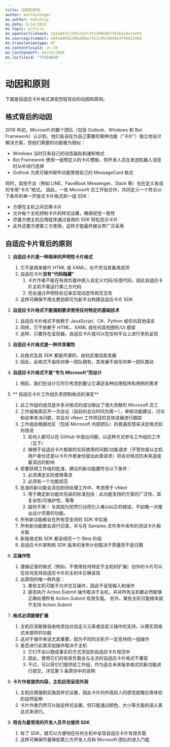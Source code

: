 ```yaml
---
title: 动因和原则
author: matthidinger
ms.author: mahiding
ms.date: 5/14/2018
ms.topic: article
ms.openlocfilehash: 243ad63fc585c5afc3fa396b86ff6261e8a7ee93
ms.sourcegitcommit: e6418d692296e06be7412c95c689843f9db5240d
ms.translationtype: HT
ms.contentlocale: zh-CN
ms.lasthandoff: 04/24/2020
ms.locfileid: "77454810"
---
```

# <a name="motivations-and-principles"></a>动因和原则

下面是自适应卡片格式演变历程背后的动因和原则。

## <a name="motivations-behind-the-format"></a>格式背后的动因

2016 年初，Microsoft 的数个团队（包括 Outlook、Windows 和 Bot Framework）认识到，他们各自在为自己需要的某种功能（“卡片”）独立地设计解决方案，但他们需要的功能极为相似：

- Windows 当时已有自己的动态磁贴和通知格式
-  Bot Framework 使用一组预定义的卡片模板，供开发人员在发送机器人消息时从中进行选择
- Outlook 为其可操作邮件功能使用自己的 MessageCard 格式

同时，其他平台（例如 LINE、FaceBook Messenger、Slack 等）也在定义各自的专用“卡片”格式。 因此，一些 Microsoft 员工开始合作，共同定义一个符合以下条件的单一开放式卡片格式和一组 SDK：

- 方便在主机之间交换卡片
- 允许每个主机控制卡片的样式设置，确保视觉一致性
- 尽量方便主机应用程序通过易用的 SDK 轻松显示卡片
- 此外还要方便第三方使用，这样才能最终被业界广泛采用

## <a name="principles-governing-adaptive-cards"></a>自适应卡片背后的原则

1.  **自适应卡片是一种简单的声明性卡片格式** 

    1.  它不是用来替代 HTML 或 XAML，也不充当其备用选项
    2.  自适应卡片**没有“代码隐藏”**
        1. 卡片作者不能在有效负载中嵌入自定义代码/任意代码，因此自适应卡片主机不需运行第三方代码
        2. 完全通过声明性标记来实现动态性和交互性
    3.  这样可确保不用太费劲即可为新平台构建自适应卡片 SDK

2.  **自适应卡片格式不能强制要求使用任何特定的基础技术**

    1.  自适应卡片格式不依赖于 JavaScript、C#、Python 或任何其他语言
    2.  同样，它不依赖于 HTML、XAML 或任何其他图形/UI 框架
    3.  这样，只要存在呈现器，自适应卡片就可以在任何平台上进行本机呈现

3.  **自适应卡片格式是一种共享属性**

    1.  此格式及其 SDK 都是开源的，由社区推动其发展
    2.  因此，此格式不由任何单一团队拥有，其发展不由任何单一团队推动

4.  **自适应卡片格式不是“专为 Microsoft”而设计**

    1.  相反，我们在设计它时已考虑到要让它满足各种应用程序和用例的需求

5.  ** 自适应卡片工作组负责控制格式的演变**

    1.  此工作组的成员是许多对格式的成功做出了很大贡献的 Microsoft 员工
    2.  工作组每周召开一次会议（目前的会议时间为周一），审核功能建议、讨论和会审未决问题，并会对 vNext 工作项目的总体进展进行跟踪
    3.  工作组会根据社区（包括 Microsoft 内部团队）的普遍反馈来决定格式如何改进
        1. 任何人都可以在 GitHub 中提出问题，以这种方式参与工作组的工作（见下）
        2. 植根于自适应卡片框架的实际使用的问题/功能请求（不管你是以主机用户身份还是以卡片作者身份提出此类请求）将会对格式的未来造成最深远的影响
    4.  若要获得工作组的批准，建议的新功能要符合以下条件：
        1. 必须满足实际使用需求
        2. 必须有一个功能规范
    5.  批准的新功能会添加到待处理工作中，考虑用于 vNext
        1. 用于确定新功能优先级的标准包括：此功能支持的方案的广泛性、其复杂性/可维护性，等等
        2. 疑则不用！ 与其因为贸然行动而引入难以纠正的错误，不如晚一点推出设计完善的功能。
    6.  所有新功能都会在所有受支持的 SDK 中实施
    7.  所有新功能都会进行记录，并与在 Samples 文件夹中发布的测试卡片相关联
    8.  新版格式和 SDK 都会经历一个 Beta 阶段
    9.  自适应卡片架构和 SDK 版本的发布计划取决于质量而不是日期

6.  **互操作性**
    1.  遵循记录的格式（例如，不使用任何特定于主机的扩展）创作的卡片可以在任何支持自适应卡片的主机中正确呈现
    2.  此原则的唯一例外是：
        1.  某些主机可能不允许交互操作，因此不呈现输入和操作
        2.  是否执行 Action.Submit 操作取决于主机，并非所有主机都必然能够正确处理所有 Action.Submit 有效负载。 另外，某些主机可能根本就不支持 Action.Submit

7.  **格式必须能够扩展**

    1.  主机应该能够自由地添加对自定义元素或自定义操作的支持，以便实现格式未提供的功能
    2.  这对于操作来说尤其重要，因为不同的主机不一定支持同一组操作
    3.  是否进行此类添加操作取决于主机
        1. 它们不会以既成事实的方式添加到自适应卡片规范中 
        2. 因此，使用它们的有效负载会与主流的自适应卡片格式不兼容
        3. 不过，可以将它们提供给工作组，作为适合未来版本格式的新功能进行提交，详见第 5 条原则中的说明

8.  **卡片作者提供内容，主机应用呈现外观**

    1.  主机应用强制实施其样式设置，因此卡片的外观给人的感觉就像应用体验的自然延伸
    2.  卡片作者仍然可以指定样式设置，但只能通过颜色、大小等方面的语义表达式来进行。

9.  **将会为最常用的开发人员平台提供 SDK**

    1.  有了 SDK，就可以方便地在任何主机中呈现自适应卡片有效负载
    2.  这样可确保尽量降低第三方开发人员和 Microsoft 团队的进入门槛

